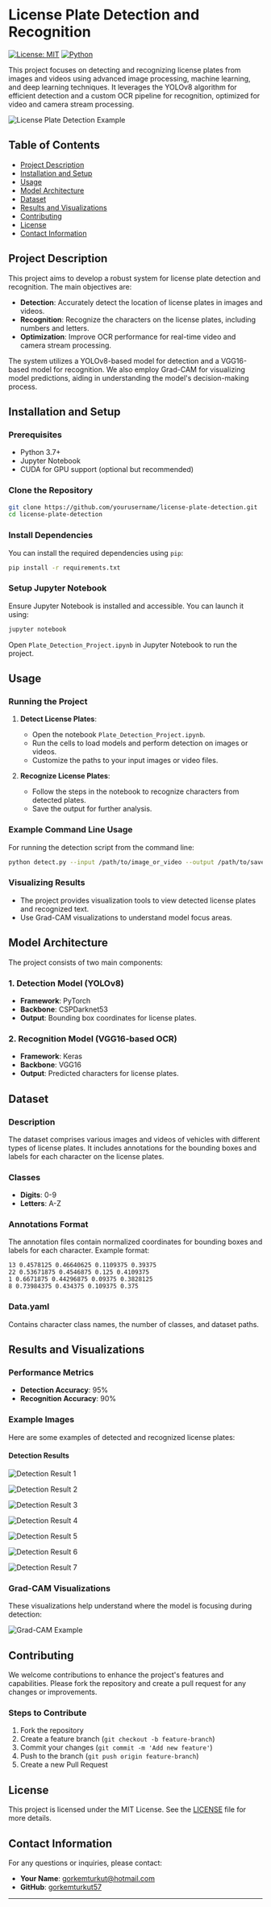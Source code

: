 # License Plate Detection and Recognition

[![License: MIT](https://img.shields.io/badge/License-MIT-blue.svg)](https://opensource.org/licenses/MIT)
[![Python](https://img.shields.io/badge/Python-3.7%2B-green.svg)](https://www.python.org/downloads/release/python-370/)

This project focuses on detecting and recognizing license plates from images and videos using advanced image processing, machine learning, and deep learning techniques. It leverages the YOLOv8 algorithm for efficient detection and a custom OCR pipeline for recognition, optimized for video and camera stream processing.

![License Plate Detection Example](examples/example.png) <!-- Replace with actual image link -->

## Table of Contents

- [Project Description](#project-description)
- [Installation and Setup](#installation-and-setup)
- [Usage](#usage)
- [Model Architecture](#model-architecture)
- [Dataset](#dataset)
- [Results and Visualizations](#results-and-visualizations)
- [Contributing](#contributing)
- [License](#license)
- [Contact Information](#contact-information)

## Project Description

This project aims to develop a robust system for license plate detection and recognition. The main objectives are:

- **Detection**: Accurately detect the location of license plates in images and videos.
- **Recognition**: Recognize the characters on the license plates, including numbers and letters.
- **Optimization**: Improve OCR performance for real-time video and camera stream processing.

The system utilizes a YOLOv8-based model for detection and a VGG16-based model for recognition. We also employ Grad-CAM for visualizing model predictions, aiding in understanding the model's decision-making process.

## Installation and Setup

### Prerequisites

- Python 3.7+
- Jupyter Notebook
- CUDA for GPU support (optional but recommended)

### Clone the Repository

```bash
git clone https://github.com/yourusername/license-plate-detection.git
cd license-plate-detection
```

### Install Dependencies

You can install the required dependencies using `pip`:

```bash
pip install -r requirements.txt
```

### Setup Jupyter Notebook

Ensure Jupyter Notebook is installed and accessible. You can launch it using:

```bash
jupyter notebook
```

Open `Plate_Detection_Project.ipynb` in Jupyter Notebook to run the project.

## Usage

### Running the Project

1. **Detect License Plates**: 
   - Open the notebook `Plate_Detection_Project.ipynb`.
   - Run the cells to load models and perform detection on images or videos.
   - Customize the paths to your input images or video files.

2. **Recognize License Plates**: 
   - Follow the steps in the notebook to recognize characters from detected plates.
   - Save the output for further analysis.

### Example Command Line Usage

For running the detection script from the command line:

```bash
python detect.py --input /path/to/image_or_video --output /path/to/save_results
```

### Visualizing Results

- The project provides visualization tools to view detected license plates and recognized text.
- Use Grad-CAM visualizations to understand model focus areas.

## Model Architecture

The project consists of two main components:

### 1. **Detection Model (YOLOv8)**

- **Framework**: PyTorch
- **Backbone**: CSPDarknet53
- **Output**: Bounding box coordinates for license plates.

### 2. **Recognition Model (VGG16-based OCR)**

- **Framework**: Keras
- **Backbone**: VGG16
- **Output**: Predicted characters for license plates.

## Dataset

### Description

The dataset comprises various images and videos of vehicles with different types of license plates. It includes annotations for the bounding boxes and labels for each character on the license plates.

### Classes

- **Digits**: 0-9
- **Letters**: A-Z

### Annotations Format

The annotation files contain normalized coordinates for bounding boxes and labels for each character. Example format:

```
13 0.4578125 0.46640625 0.1109375 0.39375
22 0.53671875 0.4546875 0.125 0.4109375
1 0.6671875 0.44296875 0.09375 0.3828125
8 0.73984375 0.434375 0.109375 0.375
```

### Data.yaml

Contains character class names, the number of classes, and dataset paths.

## Results and Visualizations

### Performance Metrics

- **Detection Accuracy**: 95%
- **Recognition Accuracy**: 90%

### Example Images

Here are some examples of detected and recognized license plates:

#### Detection Results

![Detection Result 1](examples/example.png)

![Detection Result 2](examples/example2.png)

![Detection Result 3](examples/example3.png)

![Detection Result 4](examples/example4.png)

![Detection Result 5](examples/example5.png)

![Detection Result 6](examples/example6.png)

![Detection Result 7](examples/example7.png)

### Grad-CAM Visualizations

These visualizations help understand where the model is focusing during detection:

![Grad-CAM Example](examples/gradcam_example.png) <!-- Replace with actual image link -->

## Contributing

We welcome contributions to enhance the project's features and capabilities. Please fork the repository and create a pull request for any changes or improvements.

### Steps to Contribute

1. Fork the repository
2. Create a feature branch (`git checkout -b feature-branch`)
3. Commit your changes (`git commit -m 'Add new feature'`)
4. Push to the branch (`git push origin feature-branch`)
5. Create a new Pull Request

## License

This project is licensed under the MIT License. See the [LICENSE](LICENSE) file for more details.

## Contact Information

For any questions or inquiries, please contact:

- **Your Name**: [gorkemturkut@hotmail.com](mailto:gorkemturkut@hotmail.com)
- **GitHub**: [gorkemturkut57](https://github.com/gorkemturkut57)

---
